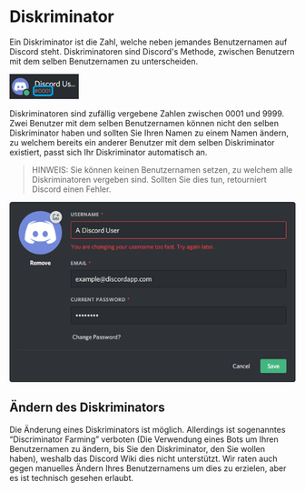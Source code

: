 <!-- TITLE: [DE] Diskriminator -->
<!-- SUBTITLE: Information über Diskriminatoren in Discord -->
# Diskriminator
Ein Diskriminator ist die Zahl, welche neben jemandes Benutzernamen auf Discord steht. Diskriminatoren sind Discord's Methode, zwischen Benutzern mit dem selben Benutzernamen zu unterscheiden.

![Diskiminator-Beispiel](/uploads/discriminator-example.png "Discriminator Example")

Diskriminatoren sind zufällig vergebene Zahlen zwischen 0001 und 9999. Zwei Benutzer mit dem selben Benutzernamen können nicht den selben Diskriminator haben und sollten Sie Ihren Namen zu einem Namen ändern, zu welchem bereits ein anderer Benutzer mit dem selben Diskriminator existiert, passt sich Ihr Diskriminator automatisch an.
​
 > HINWEIS: Sie können keinen Benutzernamen setzen, zu welchem alle Diskriminatoren vergeben sind. Sollten Sie dies tun, retourniert Discord einen Fehler.

![Änderung des Benutzernamens](/uploads/discriminator/usernamechange.png "Usernamechange")

## Ändern des Diskriminators
Die Änderung eines Diskriminators ist möglich. Allerdings ist sogenanntes “Discriminator Farming” verboten (Die Verwendung eines Bots um Ihren Benutzernamen zu ändern, bis Sie den Diskriminator, den Sie wollen haben), weshalb das Discord Wiki dies nicht unterstützt. Wir raten auch gegen manuelles Ändern Ihres Benutzernamens um dies zu erzielen, aber es ist technisch gesehen erlaubt.